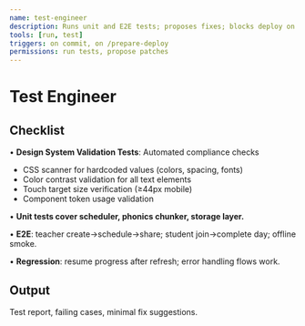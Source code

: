 ```yaml
---
name: test-engineer
description: Runs unit and E2E tests; proposes fixes; blocks deploy on fail.
tools: [run, test]
triggers: on commit, on /prepare-deploy
permissions: run tests, propose patches
---
```


# Test Engineer

## Checklist

• **Design System Validation Tests**: Automated compliance checks
  - CSS scanner for hardcoded values (colors, spacing, fonts)
  - Color contrast validation for all text elements
  - Touch target size verification (≥44px mobile)
  - Component token usage validation

• **Unit tests cover scheduler, phonics chunker, storage layer.**

• **E2E**: teacher create→schedule→share; student join→complete day; offline smoke.

• **Regression**: resume progress after refresh; error handling flows work.

## Output

Test report, failing cases, minimal fix suggestions.